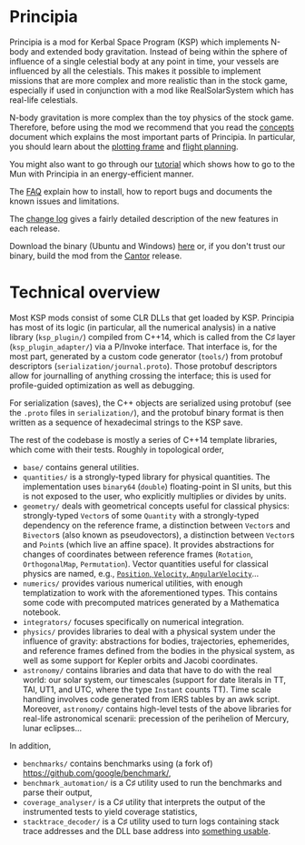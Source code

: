 # Principia

Principia is a mod for Kerbal Space Program (KSP) which implements N-body and extended body gravitation.  Instead of being within the sphere of influence of a single celestial body at any point in time, your vessels are influenced by all the celestials.  This makes it possible to implement missions that are more complex and more realistic than in the stock game, especially if used in conjunction with a mod like RealSolarSystem which has real-life celestials.

N-body gravitation is more complex than the toy physics of the stock game.  Therefore, before using the mod we recommend that you read the [concepts](https://github.com/mockingbirdnest/Principia/wiki/Concepts) document which explains the most important parts of Principia.  In particular, you should learn about the [plotting frame](https://github.com/mockingbirdnest/Principia/wiki/Concepts#plotting-frame) and [flight planning](https://github.com/mockingbirdnest/Principia/wiki/Concepts#flight-planning).

You might also want to go through our
[tutorial](https://github.com/mockingbirdnest/Principia/wiki/A-guide-to-going-to-the-Mun-with-Principia) which shows how 
to go to the Mun with Principia in an energy-efficient manner.

The [FAQ](https://github.com/mockingbirdnest/Principia/wiki/Installing,-reporting-bugs,-and-frequently-asked-questions) explain how to install, how to report bugs and documents the known issues and limitations.

The [change log](https://github.com/mockingbirdnest/Principia/wiki/Change-Log) gives a fairly detailed description of the new features in each release.

Download the binary (Ubuntu and Windows) [here](https://goo.gl/eZbr4e) or, if you don't trust our binary, build the mod from the [Cantor](https://github.com/mockingbirdnest/Principia/releases/tag/2016081314-Cantor) release.

# Technical overview
Most KSP mods consist of some CLR DLLs that get loaded by KSP. Principia has most of its logic (in particular, all the numerical analysis) in a native library (`ksp_plugin/`) compiled from C++14, which is called from the C♯ layer (`ksp_plugin_adapter/`) via a P/Invoke interface. That interface is, for the most part, generated by a custom code generator (`tools/`) from protobuf descriptors (`serialization/journal.proto`). Those protobuf descriptors allow for journalling of anything crossing the interface; this is used for profile-guided optimization as well as debugging.

For serialization (saves), the C++ objects are serialized using protobuf (see the `.proto` files in `serialization/`), and the protobuf binary format is then written as a sequence of hexadecimal strings to the KSP save.

The rest of the codebase is mostly a series of C++14 template libraries, which come with their tests. Roughly in topological order,
- `base/` contains general utilities.
- `quantities/` is a strongly-typed library for physical quantities. The implementation uses `binary64` (`double`) floating-point in SI units, but this is not exposed to the user, who explicitly multiplies or divides by units.
- `geometry/` deals with geometrical concepts useful for classical physics: strongly-typed `Vector`s of some `Quantity` with a strongly-typed dependency on the reference frame, a distinction between `Vector`s and `Bivector`s (also known as pseudovectors), a distinction between `Vector`s and `Point`s (which live an affine space). It provides abstractions for changes of coordinates between reference frames (`Rotation`, `OrthogonalMap`, `Permutation`).  Vector quantities useful for classical physics are named, e.g., [`Position`, `Velocity`, `AngularVelocity`](https://github.com/mockingbirdnest/Principia/blob/master/geometry/named_quantities.hpp)...
- `numerics/` provides various numerical utilities, with enough templatization to work with the aforementioned types. This contains some code with precomputed matrices generated by a Mathematica notebook.
- `integrators/` focuses specifically on numerical integration.
- `physics/` provides libraries to deal with a physical system under the influence of gravity: abstractions for bodies, trajectories, ephemerides, and reference frames defined from the bodies in the physical system, as well as some support for Kepler orbits and Jacobi coordinates.
- `astronomy/` contains libraries and data that have to do with the real world: our solar system, our timescales (support for date literals in TT, TAI, UT1, and UTC, where the type `Instant` counts TT). Time scale handling involves code generated from IERS tables by an awk script. Moreover, `astronomy/` contains high-level tests of the above libraries for real-life astronomical scenarii: precession of the perihelion of Mercury, lunar eclipses...

In addition,
- `benchmarks/` contains benchmarks using (a fork of) https://github.com/google/benchmark/,
- `benchmark_automation/` is a C♯ utility used to run the benchmarks and parse their output,
- `coverage_analyser/` is a C♯ utility that interprets the output of the instrumented tests to yield coverage statistics,
- `stacktrace_decoder/` is a C♯ utility used to turn logs containing stack trace addresses and the DLL base address into [something usable](https://github.com/mockingbirdnest/Principia/issues/896#issue-135074672).
